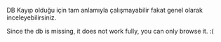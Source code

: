 DB Kayıp olduğu için tam anlamıyla çalışmayabilir fakat genel olarak inceleyebilirsiniz.

Since the db is missing, it does not work fully, you can only browse it. :(
